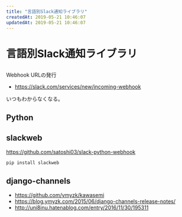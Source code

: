 ```yaml
---
title: "言語別Slack通知ライブラリ"
createdAt: 2019-05-21 10:46:07
updatedAt: 2019-05-21 10:46:07
---
```


# 言語別Slack通知ライブラリ

##

Webhook URLの発行

- <https://slack.com/services/new/incoming-webhook>

いつもわからなくなる。

## Python

## slackweb

<https://github.com/satoshi03/slack-python-webhook>

```
pip install slackweb
```

## django-channels

- <https://github.com/ymyzk/kawasemi>
- <https://blog.ymyzk.com/2015/06/django-channels-release-notes/>
- <http://uni8inu.hatenablog.com/entry/2016/11/30/195311>
